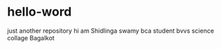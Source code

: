 # hello-word
just another repository
hi am Shidlinga swamy
bca student 
bvvs science collage Bagalkot
